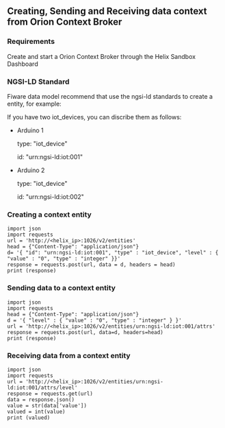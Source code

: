 ## Creating, Sending and Receiving data context from Orion Context Broker
### Requirements

Create and start a Orion Context Broker through the Helix Sandbox Dashboard

### NGSI-LD Standard

Fiware data model recommend that use the ngsi-ld standards to create a entity, for example:

If you have two iot_devices, you can discribe them as follows:

- Arduino 1

    type: "iot_device"

    id: "urn:ngsi-ld:iot:001"

- Arduino 2

    type: "iot_device"

    id: "urn:ngsi-ld:iot:002"

### Creating a context entity
```
import json
import requests
url = 'http://<helix_ip>:1026/v2/entities'
head = {"Content-Type": "application/json"}
d= '{ "id": "urn:ngsi-ld:iot:001", "type" : "iot_device", "level" : { "value" : "0", "type" : "integer" }}'
response = requests.post(url, data = d, headers = head)
print (response)
```
### Sending data to a context entity
```
import json
import requests
head = {"Content-Type": "application/json"}   
d = '{ "level" : { "value" : "0", "type" : "integer" } }'
url = 'http://<helix_ip>:1026/v2/entities/urn:ngsi-ld:iot:001/attrs'
response = requests.post(url, data=d, headers=head)
print (response)
```
### Receiving data from a context entity
```
import json
import requests
url = 'http://<helix_ip>:1026/v2/entities/urn:ngsi-ld:iot:001/attrs/level'
response = requests.get(url)
data = response.json()
value = str(data['value'])
valued = int(value)
print (valued)
